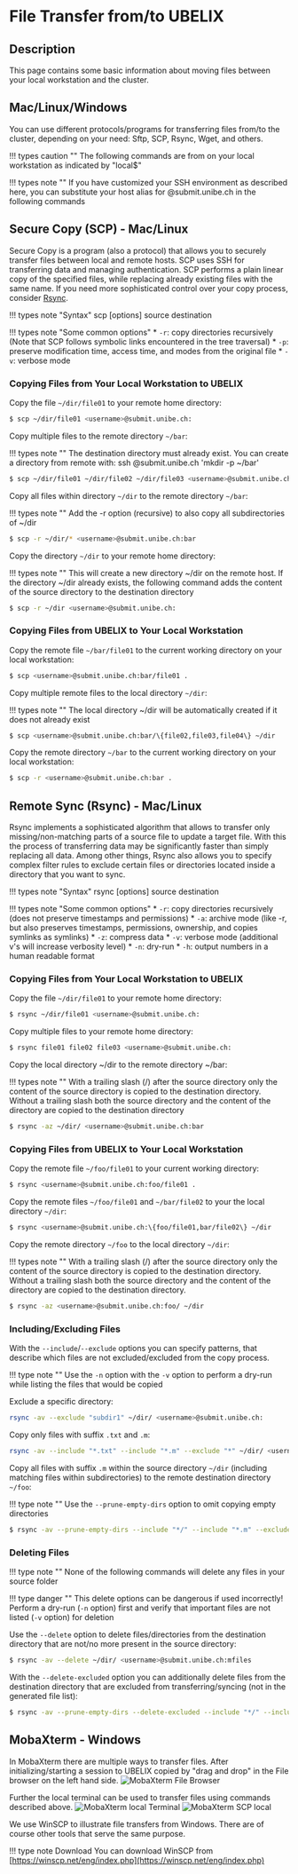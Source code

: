 # File Transfer from/to UBELIX

## Description

This page contains some basic information about moving files between your local workstation and the cluster.

## Mac/Linux/Windows

You can use different protocols/programs for transferring files from/to the cluster, depending on your need: Sftp, SCP, Rsync, Wget, and others.

!!! types caution ""
    The following commands are from on your local workstation as indicated by "local$"

!!! types note ""
    If you have customized your SSH environment as described here, you can substitute your host alias for <username>@submit.unibe.ch in the following commands


## Secure Copy (SCP) - Mac/Linux
Secure Copy is a program (also a protocol) that allows you to securely transfer files between local and remote hosts. SCP uses SSH for transferring data and managing authentication.
SCP performs a plain linear copy of the specified files, while replacing already existing files with the same name. If you need more sophisticated control over your copy process, consider [Rsync](file-transfer.md#remote-sync-rsync-maclinux).

!!! types note "Syntax"
    scp [options] source destination

!!! types note "Some common options"
    * `-r`: copy directories recursively (Note that SCP follows symbolic links encountered in the tree traversal)
    * `-p`: preserve modification time, access time, and modes from the original file
    * `-v`: verbose mode


### Copying Files from Your Local Workstation to UBELIX

Copy the file `~/dir/file01` to your remote home directory:

```Bash
$ scp ~/dir/file01 <username>@submit.unibe.ch:
```

Copy multiple files to the remote directory `~/bar`:

!!! types note ""
    The destination directory must already exist. You can create a directory from remote with: ssh <username>@submit.unibe.ch 'mkdir -p ~/bar'

```Bash
$ scp ~/dir/file01 ~/dir/file02 ~/dir/file03 <username>@submit.unibe.ch:bar
```

Copy all files within directory `~/dir` to the remote directory `~/bar`:

!!! types note ""
    Add the -r option (recursive) to also copy all subdirectories of ~/dir

```Bash
$ scp -r ~/dir/* <username>@submit.unibe.ch:bar
```

Copy the directory `~/dir` to your remote home directory:

!!! types note ""
    This will create a new directory ~/dir on the remote host. If the directory ~/dir already exists, the following command adds the content of the source directory to the destination directory

```Bash
$ scp -r ~/dir <username>@submit.unibe.ch:
```

### Copying Files from UBELIX to Your Local Workstation

Copy the remote file `~/bar/file01` to the current working directory on your local workstation:

```Bash
$ scp <username>@submit.unibe.ch:bar/file01 .
```


Copy multiple remote files to the local directory `~/dir`:

!!! types note ""
    The local directory ~/dir will be automatically created if it does not already exist

```Bash
$ scp <username>@submit.unibe.ch:bar/\{file02,file03,file04\} ~/dir
```

Copy the remote directory `~/bar` to the current working directory on your local workstation:

```Bash
$ scp -r <username>@submit.unibe.ch:bar .
```

## Remote Sync (Rsync) - Mac/Linux
Rsync implements a sophisticated algorithm that allows to transfer only missing/non-matching parts of a source file to update a target file. With this the process of transferring data may be significantly faster than simply replacing all data.
Among other things, Rsync also allows you to specify complex filter rules to exclude certain files or directories located inside a directory that you want to sync.


!!! types note "Syntax"
    rsync [options] source destination 

!!! types note "Some common options"
    * `-r`: copy directories recursively (does not preserve timestamps and permissions)
    * `-a`: archive mode (like -r, but also preserves timestamps, permissions, ownership, and copies symlinks as symlinks)
    * `-z`: compress data
    * `-v`: verbose mode (additional v's will increase verbosity level)
    * `-n`: dry-run
    * `-h`: output numbers in a human readable format


### Copying Files from Your Local Workstation to UBELIX

Copy the file `~/dir/file01` to your remote home directory:

```Bash
$ rsync ~/dir/file01 <username>@submit.unibe.ch:
```

Copy multiple files to your remote home directory:

```Bash
$ rsync file01 file02 file03 <username>@submit.unibe.ch:
```

Copy the local directory ~/dir to the remote directory ~/bar:

!!! types note ""
    With a trailing slash (/) after the source directory only the content of the source directory is copied to the destination directory. Without a trailing slash both the source directory and the content of the directory are copied to the destination directory

```Bash
$ rsync -az ~/dir/ <username>@submit.unibe.ch:bar
```

### Copying Files from UBELIX to Your Local Workstation

Copy the remote file `~/foo/file01` to your current working directory:

```Bash
$ rsync <username>@submit.unibe.ch:foo/file01 .
```

Copy the remote files `~/foo/file01` and `~/bar/file02` to your the local directory `~/dir`:

```Bash
$ rsync <username>@submit.unibe.ch:\{foo/file01,bar/file02\} ~/dir
```

Copy the remote directory `~/foo` to the local directory `~/dir`:

!!! types note ""
    With a trailing slash (/) after the source directory only the content of the source directory is copied to the destination directory. Without a trailing slash both the source directory and the content of the directory are copied to the destination directory.

```Bash
$ rsync -az <username>@submit.unibe.ch:foo/ ~/dir
```

### Including/Excluding Files

With the `--include`/`--exclude` options you can specify patterns, that describe which files are not excluded/excluded from the copy process.

!!! type note ""
    Use the `-n` option with the `-v` option to perform a dry-run while listing the files that would be copied

Exclude a specific directory:

```Bash
rsync -av --exclude "subdir1" ~/dir/ <username>@submit.unibe.ch:
```

Copy only files with suffix `.txt` and `.m`:

```Bash
rsync -av --include "*.txt" --include "*.m" --exclude "*" ~/dir/ <username>@submit.unibe.ch:
```

Copy all files with suffix `.m` within the source directory `~/dir` (including matching files within subdirectories) to the remote destination directory `~/foo`:

!!! type note ""
    Use the `--prune-empty-dirs` option to omit copying empty directories

```Bash
$ rsync -av --prune-empty-dirs --include "*/" --include "*.m" --exclude "*" ~/dir/ <username>@submit.unibe.ch:foo
```


### Deleting Files

!!! type note ""
    None of the following commands will delete any files in your source folder

!!! type danger ""
    This delete options can be dangerous if used incorrectly! Perform a dry-run (`-n` option) first and verify that important files are not listed (`-v` option) for deletion

Use the `--delete` option to delete files/directories from the destination directory that are not/no more present in the source directory:

```Bash
$ rsync -av --delete ~/dir/ <username>@submit.unibe.ch:mfiles
```

With the `--delete-excluded` option you can additionally delete files from the destination directory that are excluded from transferring/syncing (not in the generated file list):

```Bash
$ rsync -av --prune-empty-dirs --delete-excluded --include "*/" --include "*.m" --exclude "*" ~/dir/ <username>@submit.unibe.ch:foo
```


## MobaXterm - Windows

In MobaXterm there are multiple ways to transfer files. After initializing/starting a session to UBELIX copied by "drag and drop" in the File browser on the left hand side. ![MobaXterm File Browser](../images/mobaXterm_04_scp.png "SCP pane")

Further the local terminal can be used to transfer files using commands described above. 
![MobaXterm local Terminal](../images/mobaXterm_05_local.png "local terminal")
![MobaXterm SCP local](../images/mobaXterm_05a_scp_local.png "local terminal scp")

We use WinSCP to illustrate file transfers from Windows. There are of course other tools that serve the same purpose.

!!! type note Download
    You can download WinSCP from [https://winscp.net/eng/index.php](https://winscp.net/eng/index.php)
